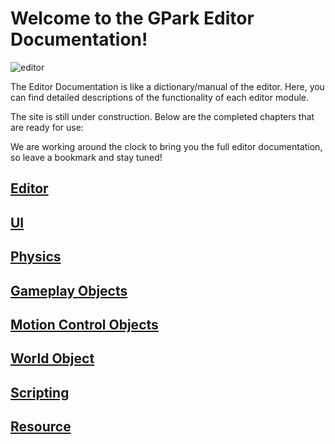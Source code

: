 # Welcome to the GPark Editor Documentation!

![editor](https://qn-basic-content.gpark.io/online/rsXs5KyaJ7Ih1702441248398.jpg)

The Editor Documentation is like a dictionary/manual of the editor. Here, you can find detailed descriptions of the functionality of each editor module.

The site is still under construction. Below are the completed chapters that are ready for use:

We are working around the clock to bring you the full editor documentation, so leave a bookmark and stay tuned!

## [Editor](https://docs.gpark.io/Editor/Editor%20Window%20Interface.html)

## [UI](https://docs.gpark.io/UI/Creating%20User%20Interfaces%20(UI).html)

## [Physics](https://docs.gpark.io/Physics/Physics%20Object.html)

## [Gameplay Objects](https://docs.gpark.io/Gameplay%20Objects/Advanced%20Vehicle.html)

## [Motion Control Objects](https://docs.gpark.io/Motion%20Control%20Objects/Impulse%20Object.html)

## [World Object](https://docs.gpark.io/World%20Objects/Camera.html)

## [Scripting](https://docs.gpark.io/Scripting/Script%20Life%20Cycle.html)

## [Resource](https://docs.gpark.io/Resource/Resources.html)

